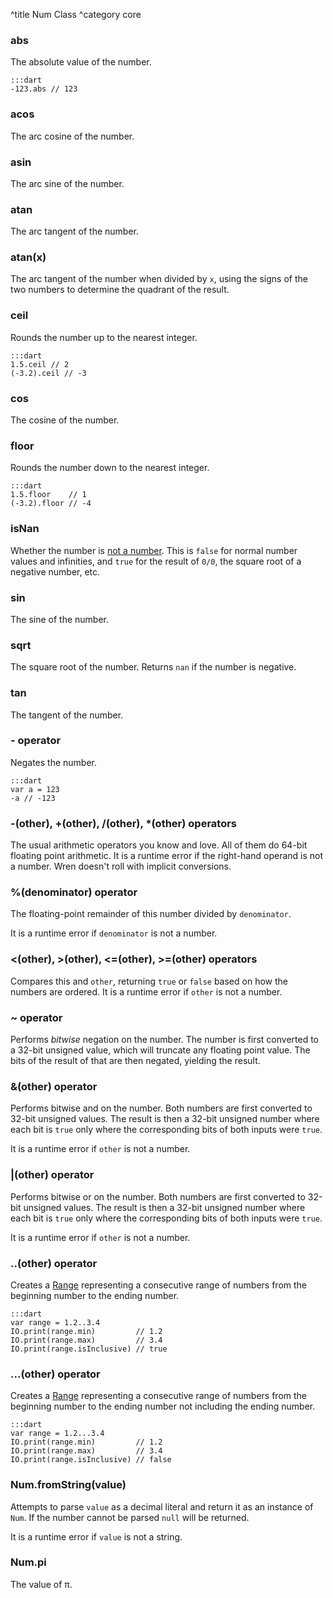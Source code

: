 ^title Num Class
^category core

### **abs**

The absolute value of the number.

    :::dart
    -123.abs // 123

### **acos**

The arc cosine of the number.

### **asin**

The arc sine of the number.

### **atan**

The arc tangent of the number.

### **atan**(x)

The arc tangent of the number when divided by `x`, using the signs of the two
numbers to determine the quadrant of the result.

### **ceil**

Rounds the number up to the nearest integer.

    :::dart
    1.5.ceil // 2
    (-3.2).ceil // -3

### **cos**

The cosine of the number.

### **floor**

Rounds the number down to the nearest integer.

    :::dart
    1.5.floor    // 1
    (-3.2).floor // -4

### **isNan**

Whether the number is [not a number](http://en.wikipedia.org/wiki/NaN). This is
`false` for normal number values and infinities, and `true` for the result of
`0/0`, the square root of a negative number, etc.

### **sin**

The sine of the number.

### **sqrt**

The square root of the number. Returns `nan` if the number is negative.

### **tan**

The tangent of the number.

### **-** operator

Negates the number.

    :::dart
    var a = 123
    -a // -123

### **-**(other), **+**(other), **/**(other), **\***(other) operators

The usual arithmetic operators you know and love. All of them do 64-bit
floating point arithmetic. It is a runtime error if the right-hand operand is
not a number. Wren doesn't roll with implicit conversions.

### **%**(denominator) operator

The floating-point remainder of this number divided by `denominator`.

It is a runtime error if `denominator` is not a number.

### **&lt;**(other), **&gt;**(other), **&lt;=**(other), **&gt;=**(other) operators

Compares this and `other`, returning `true` or `false` based on how the numbers
are ordered. It is a runtime error if `other` is not a number.

### **~** operator

Performs *bitwise* negation on the number. The number is first converted to a
32-bit unsigned value, which will truncate any floating point value. The bits
of the result of that are then negated, yielding the result.

### **&**(other) operator

Performs bitwise and on the number. Both numbers are first converted to 32-bit
unsigned values. The result is then a 32-bit unsigned number where each bit is
`true` only where the corresponding bits of both inputs were `true`.

It is a runtime error if `other` is not a number.

### **|**(other) operator

Performs bitwise or on the number. Both numbers are first converted to 32-bit
unsigned values. The result is then a 32-bit unsigned number where each bit is
`true` only where the corresponding bits of both inputs were `true`.

It is a runtime error if `other` is not a number.

### **..**(other) operator

Creates a [Range](core/range.html) representing a consecutive range of numbers
from the beginning number to the ending number.

    :::dart
    var range = 1.2..3.4
    IO.print(range.min)         // 1.2
    IO.print(range.max)         // 3.4
    IO.print(range.isInclusive) // true

### **...**(other) operator

Creates a [Range](core/range.html) representing a consecutive range of numbers
from the beginning number to the ending number not including the ending number.

    :::dart
    var range = 1.2...3.4
    IO.print(range.min)         // 1.2
    IO.print(range.max)         // 3.4
    IO.print(range.isInclusive) // false

### Num.**fromString**(value)

Attempts to parse `value` as a decimal literal and return it as an instance of
`Num`. If the number cannot be parsed `null` will be returned.

It is a runtime error if `value` is not a string.

### Num.**pi**

The value of π.
